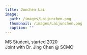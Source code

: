```yaml
---
title: Junchen Lai
image: 
  path: /images/Laijunchen.png
  thumbnail: /images/Laijunchen.png
  caption: ""
---
```

MS Student, started 2020  
Joint with Dr. Jing Chen @ SCMC
